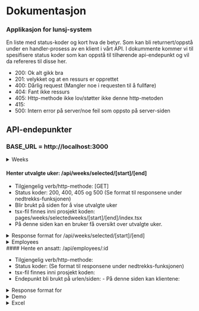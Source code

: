 # Dokumentasjon

### Applikasjon for lunsj-system

<p> En liste med status-koder og kort hva de betyr. Som kan bli returnert/oppstå under en handler-prosess av en klient i vårt API. I dokummente kommer vi til spesifisere status koder som kan oppstå til tilhørende api-endepunkt og vil da refereres til disse her.
<p>

<ul>
<li>200: Ok alt gikk bra</li>
<li>201: velykket og at en ressurs er opprettet</li>
<li>400: Dårlig request (Mangler noe i requesten til å fullføre)</li>
<li>404: Fant ikke ressurs</li>
<li>405: Http-methode ikke lov/støtter ikke denne http-metoden</li>
<li>415: </li>
<li>500: Intern error på server/noe feil som oppsto på server-siden </li>
</ul>

## API-endepunkter

### BASE_URL = http://localhost:3000

[comment]: <> (api-weeks)

<details>
 <summary>Weeks</summary>

[comment]: <> (api-day)

 <details>
 <summary>day</summary>
   
### Lage en ansatt overskrivelse på en gitt dag: /api/weeks/:id/:dag 
* Tilgjengelig verb/http-methode: [POST]
* Status koder: 201, 400, 404, 405, 500 (Se format til responsene under nedtrekks-funksjonen)
  
<details>
  <summary>Response format for /api/weeks/:id/:dag</summary>

##### Status kode 201:

```JSON
{
  "status": true,
  "data": {
      "override": {
          "id": "clb8owo980009ujsk69vjul7l",
          "createdAt": "2022-12-04T01:33:36.332Z",
          "weekId": 1,
          "dayId": "bd2857fb-e313-4763-adc9-b0b3e99348a7",
          "employeeId": 8
      }
  }
}
```

##### Status kode 400:

```JSON
{
  "status": false,
  "error": "missing week id, day, dayId, overridedEmployeeId or employeeId"
}
```

##### Status kode 404:

```JSON
{
  "status": false,
  "error": "lørdag is not a week day or day"
}
```

##### Status kode 405:

```JSON
{
  "status": false,
  "error": "Method not allowed"
}
```

##### Status kode 500:

```JSON
{
"status": false,
"error": "Failed creating override"
}
```

  </details>

</details>

### Henter alle uker: /api/weeks

- Tilgjengelig verb/http-methode: [GET]
- Status koder: 200, 405 og 500 (Se format til responsene under nedtrekks-funksjonen)
- API-endepunkter som blir brukt på urlen/siden "BASE_URL" er:
  - BASE_URL/api/weeks
- tsx-fil finnes inni prosjekt koden: pages/weeks/index.tsx
- På denne siden vil klientne kunne se hele lunch informasjonen for et helt år. Man kan trykke "Se dager" per uke se alle dager, hvem ansatt som har ansvar for en git dag og hva maten er den dagen. Kan tykke på en ansatt i listen for å se videre informasjon. Øverst på siden vil man se små grå bokser med uke tall og kan da trykke på en for å få videre informasjon. Finnes også en knapp for å laste ned/eksportere lunsjlisten til et excel format.

<details>
  <summary>Response format for api/weeks</summary>

##### Status kode 200:

```Json
{
  "status": true,
  "data": {
  "weeks": [
    {
        "week": 1,
        "days": [
            {
                "id": "913b4f6f-0bdd-47c9-8bfa-802e353c1762",
                "name": "Mandag",
                "lunch": "Taco",
                "employee": {
                    "id": 1,
                    "name": "Trude",
                    "rules": "days:123"
                },
                "overrides": [
                    {
                        "employee": {
                            "id": 8,
                            "name": "Simen"
                        }
                    }
                ]
            },
            {
                "id": "08caf43e-7b10-4814-b49d-f53bc3626443",
                "name": "Tirsdag",
                "lunch": "Pizza",
                "employee": {
                    "id": 6,
                    "name": "Sebastian",
                    "rules": "*"
                },
                "overrides": []
            },
            {
                "id": "a8c4fb42-f5c5-4b0c-b325-957529db1d54",
                "name": "Onsdag",
                "lunch": "Taco",
                "employee": {
                    "id": 2,
                    "name": "Lars",
                    "rules": "*"
                },
                "overrides": []
            },
            {
                "id": "2cee3158-4f3c-4bc4-9d5c-ab652f8ecb03",
                "name": "Torsdag",
                "lunch": "Fisk",
                "employee": {
                    "id": 8,
                    "name": "Simen",
                    "rules": "days:24"
                },
                "overrides": []
            },
            {
                "id": "e0eff875-dc39-4f6f-90dd-6dadd4a7ac9b",
                "name": "Fredag",
                "lunch": "Pasta",
                "employee": {
                    "id": 4,
                    "name": "Kaare",
                    "rules": "days:*|week:odd"
                },
                "overrides": []
            }
        ]
    },
    {
        "week": 2,
        "days": [
            {
                "id": "ec853939-0cd3-4561-b1dc-954c32f55ac6",
                "name": "Mandag",
                "lunch": "Pasta",
                "employee": {
                    "id": 5,
                    "name": "Olav",
                    "rules": "*"
                },
                "overrides": []
            },
         ]
    },
      osv... med flere uke objekter til 52 uker.
  ]
  }
}

```

##### Status kode: 405

```Json
{
    "status": false,
    "error": "Method not allowed"
}
```

##### Status kode: 500

```Json
{
    "status": false,
    "error": "Failed finding weeks"
}
```

</details>

#### Henter en spesifikk uke: /api/weeks/:id

- Tilgjengelig verb/http-methode: [GET]
- Status koder: 200, 400, 404, 405 og 500 (Se format til responsene under nedtrekks-funksjonen)
- API-endepunkter som blir brukt på urlen/siden "BASE_URL/weeks/:id" er:
  - BASE_URL/api/weeks/:id
  - BASE_URL/api/weeks/:id/:day
- tsx-fil finnes inni prosjekt koden: pages/weeks/[id]/index.tsx
- På denne siden kan klientene se alle lunsj dager knyttet til valgt uke. Her har man muligheten til å trykke på rediger knapp for å endre hvem som er ansvarlig for lunsjen på en gitt dag.

<details>
  <summary>Response format for /api/weeks/:id</summary>

##### Status kode: 200

```JSON
{
  "status": true,
  "data": {
    "week": {
      "week": 1,
      "days": [
        {
          "id": "913b4f6f-0bdd-47c9-8bfa-802e353c1762",
          "name": "Mandag",
          "lunch": "Taco",
          "employee": {
            "id": 1,
            "name": "Trude",
            "rules": "days:123"
          },
          "overrides": [
            {
              "employee": {
                "id": 8,
                "name": "Simen"
              }
            }
          ]
        },
        {
          "id": "08caf43e-7b10-4814-b49d-f53bc3626443",
          "name": "Tirsdag",
          "lunch": "Pizza",
          "employee": {
            "id": 6,
            "name": "Sebastian",
            "rules": "*"
          },
          "overrides": []
        },
        {
          "id": "a8c4fb42-f5c5-4b0c-b325-957529db1d54",
          "name": "Onsdag",
          "lunch": "Taco",
          "employee": {
            "id": 2,
            "name": "Lars",
            "rules": "*"
          },
          "overrides": []
        },
        {
          "id": "2cee3158-4f3c-4bc4-9d5c-ab652f8ecb03",
          "name": "Torsdag",
          "lunch": "Fisk",
          "employee": {
            "id": 8,
            "name": "Simen",
            "rules": "days:24"
          },
          "overrides": []
        },
        {
          "id": "e0eff875-dc39-4f6f-90dd-6dadd4a7ac9b",
          "name": "Fredag",
          "lunch": "Pasta",
          "employee": {
            "id": 4,
            "name": "Kaare",
            "rules": "days:*|week:odd"
          },
          "overrides": []
        }
      ]
    }
  }
}

```

##### Status kode: 400

```JSON
{
"status": false,
"error": "Failed finding week"
}
```

##### Status kode: 404

```JSON
{
    "status": false,
    "error": "week with 53 does not exist"
}
```

##### Status kode: 405

```JSON
{
    "status": false,
    "error": "Method not allowed"
}
```

##### Status kode: 500

```JSON
{
    "status": false,
    "error": "Failed finding week"
}
```

 </details>

</details>

#### Henter utvalgte uker: /api/weeks/selected/[start]/[end]

- Tilgjengelig verb/http-methode: [GET]
- Status koder: 200, 400, 405 og 500 (Se format til responsene under nedtrekks-funksjonen)
- Blir brukt på siden for å vise utvalgte uker
- tsx-fil finnes inni prosjekt koden: pages/weeks/selectedweeks/[start]/[end]/index.tsx
- På denne siden kan en bruker få oversikt over utvalgte uker.

<details>
  <summary>Response format for /api/weeks/selected/[start]/[end]</summary>

##### Status kode: 200

```JSON
{
  "status": true,
  "data": {
  "weeks": [
    {
        "week": 1,
        "days": [
            {
                "id": "913b4f6f-0bdd-47c9-8bfa-802e353c1762",
                "name": "Mandag",
                "lunch": "Taco",
                "employee": {
                    "id": 1,
                    "name": "Trude",
                    "rules": "days:123"
                },
                "overrides": [
                    {
                        "employee": {
                            "id": 8,
                            "name": "Simen"
                        }
                    }
                ]
            },
            {
                "id": "08caf43e-7b10-4814-b49d-f53bc3626443",
                "name": "Tirsdag",
                "lunch": "Pizza",
                "employee": {
                    "id": 6,
                    "name": "Sebastian",
                    "rules": "*"
                },
                "overrides": []
            },
            {
                "id": "a8c4fb42-f5c5-4b0c-b325-957529db1d54",
                "name": "Onsdag",
                "lunch": "Taco",
                "employee": {
                    "id": 2,
                    "name": "Lars",
                    "rules": "*"
                },
                "overrides": []
            },
            {
                "id": "2cee3158-4f3c-4bc4-9d5c-ab652f8ecb03",
                "name": "Torsdag",
                "lunch": "Fisk",
                "employee": {
                    "id": 8,
                    "name": "Simen",
                    "rules": "days:24"
                },
                "overrides": []
            },
            {
                "id": "e0eff875-dc39-4f6f-90dd-6dadd4a7ac9b",
                "name": "Fredag",
                "lunch": "Pasta",
                "employee": {
                    "id": 4,
                    "name": "Kaare",
                    "rules": "days:*|week:odd"
                },
                "overrides": []
            }
        ]
    },
    {
        "week": 2,
        "days": [
            {
                "id": "ec853939-0cd3-4561-b1dc-954c32f55ac6",
                "name": "Mandag",
                "lunch": "Pasta",
                "employee": {
                    "id": 5,
                    "name": "Olav",
                    "rules": "*"
                },
                "overrides": []
            },
         ]
    },
      osv... med flere uke objekter til frem til valgte sluttuke.
  ]
  }
}

```

##### Status kode: 400

```JSON
{
"status": false,
"error": "missing week id's"
}
```

##### Status kode: 405

```JSON
{
    "status": false,
    "error": "Method not allowed"
}
```

##### Status kode: 500

```JSON
{
    "status": false,
    "error": "Failed finding weeks"
}
```

 </details>

</details>

[comment]: <> (api-employees)

<details>
  <summary>Employees</summary>

#### Henter alle ansatte: /api/employees

- Tilgjengelig verb/http-methode: [GET], [POST]
- Status koder: 200, 405, 500 (Se format til responsene under nedtrekks-funksjonen)
- Blir brukt på siden hvor en får oversikt over ansatte
- tsx-fil finnes inni prosjekt koden: pages/emlpoyees/index.tsx
- På denne siden kan man få en oversikt over alle ansatte og oppdatere en ansatt
<details>
  <summary>Response format for</summary>

```JSON
{
  "status": true,
  "data": {
    "employees": [
      {
        "id": 1,
        "name": "Trude",
        "rules": "days:123",
        "days": [
          {
            "name": "Mandag",
            "week": {
              "week": 1
            }
          },
          {
            "name": "Mandag",
            "week": {
              "week": 3
            }
          },
          {
            "name": "Mandag",
            "week": {
              "week": 6
            }
          }
        ]
      }
    ] osv... med flere employee objekter.
  }
}

```

##### Status kode: 405

```JSON
{
    "status": false,
    "error": "Method not allowed"
}
```

##### Status kode: 500

```JSON
{
    "status": false,
    "error": "No employees found" or "failed creating employee"
}
```

 </details>

</details>
#### Hente en ansatt: /api/employees/:id

- Tilgjengelig verb/http-methode:
- Status koder: (Se format til responsene under nedtrekks-funksjonen)
- tsx-fil finnes inni prosjekt koden:
- Endepunkt bli brukt på urlen/siden: - På denne siden kan klientene:
<details>
  <summary>Response format for</summary>

```JSON

```

 </details>

</details>

[comment]: <> (api-demo)

<details>
  <summary>Demo</summary>

#### Fylle databasen med eksempel data: /api/demo (seed script)

- Tilgjengelig verb/http-methode: [GET]
- Status koder: 200, 405 (Se format til responsene under nedtrekks-funksjonen)
- Endepunkt bli brukt på urlen/siden: ...(lage en knapp for dette et sted?)
<details>
  <summary>Response format for /api/demo</summary>

##### Status kode: 200

```JSON
{
    "status": true,
    "msg": "seed script executed"
}
```

##### Status kode: 405

```JSON
{
    "status": false,
    "error": "Method not allowed"
}
```

 </details>

</details>

[comment]: <> (api-excel)

<details>
  <summary>Excel</summary>

#### Eksportere lunsj dataen til excel format: /api/excel/lunch

- Tilgjengelig verb/http-methode: [GET]
- Status koder: 200, 404, 415, 500 (Se format til responsene under nedtrekks-funksjonen)
- Endepunkt bli brukt på urlen/siden "BASE_URL"
<details>
  <summary>Response format for /api/excel/lunch</summary>

#### Status kode: 200

```
laster ned lunch.xlsx filen til din maskin.

```

#### Status kode: 404

```JSON
{
  "status": false,
  "error": "File not found"
}
```

#### Status kode: 415

```JSON
{
    "status": false,
    "error": "Unsupported Media Type/format not supported or  missing content-type"
}
```

#### Status kode: 500

```JSON
{
    "status": false,
    "error": "Failed finding weeks"
}
or
{
    "status": false,
    "error": "Failed creating excel file"
}
```

 </details>

</details>

<!-- 
[comment]: <> (format-kopi atm)
#### format

* Tilgjengelig verb/http-methode:
* Status koder: (Se format til responsene under nedtrekks-funksjonen)
* tsx-fil finnes inni prosjekt koden:
* Endepunkt bli brukt på urlen/siden: - På denne siden kan klientene:
  <details>

    <summary>Response format for</summary>

  

```JSON

  ```

   </details>
--!>
